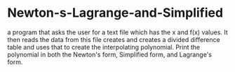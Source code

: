 # Newton-s-Lagrange-and-Simplified
a program that asks the user for a text file which has the x and f(x) values. It then reads the data from this file creates and creates a divided difference table and uses that to create the interpolating polynomial. Print the polynomial in both the Newton's form, Simplified form, and Lagrange's form. 
